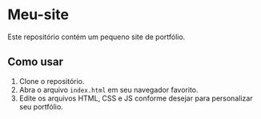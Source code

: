 # Meu-site

Este repositório contém um pequeno site de portfólio.

## Como usar

1. Clone o repositório.
2. Abra o arquivo `index.html` em seu navegador favorito.
3. Edite os arquivos HTML, CSS e JS conforme desejar para personalizar seu portfólio.
